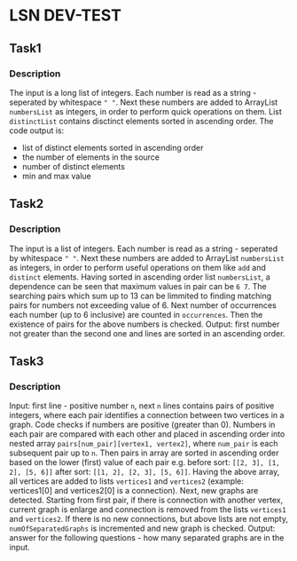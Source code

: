 # LSN DEV-TEST

## Task1
### Description
The input is a long list of integers. Each number is read as a string - seperated by whitespace `" "`. Next these numbers are added to ArrayList `numbersList` as integers, in order to perform quick operations on them. List `distinctList` contains disctinct elements sorted in ascending order. 
The code output is:
* list of distinct elements sorted in ascending order
* the number of elements in the source
* number of distinct elements
* min and max value

## Task2
### Description
The input is a list of integers. Each number is read as a string - seperated by whitespace `" "`. Next these numbers are added to ArrayList `numbersList` as integers, in order to perform useful operations on them like `add` and `distinct` elements. Having sorted in ascending order list `numbersList`, a dependence can be seen that maximum values in pair can be `6 7`. The searching pairs which sum up to 13 can be limmited to finding matching pairs for numbers not exceeding value of 6. Next number of occurrences each number (up to 6 inclusive) are counted in `occurrences`. Then the existence of pairs for the above numbers is checked.
Output: first number not greater than the second one and lines are sorted in an ascending order.

## Task3                                                                                    
### Description
Input: first line - positive number `n`, next `n` lines contains pairs of positive integers, where each pair identifies a connection between two vertices in a graph. Code checks if numbers are positive (greater than 0). Numbers in each pair are compared with each other and placed in ascending order into nested array  `pairs[num_pair][vertex1, vertex2]`, where `num_pair` is each subsequent pair up to `n`.
Then pairs in array are sorted in ascending order based on the lower (first) value of each pair e.g. before sort: `[[2, 3], [1, 2], [5, 6]]` after sort: `[[1, 2], [2, 3], [5, 6]]`. Having the above array, all vertices are added to lists `vertices1` and `vertices2` (example: vertices1[0] and vertices2[0] is a connection). Next, new graphs are detected. Starting from first pair, if there is connection with another vertex, current graph is enlarge and connection is removed from the lists `vertices1` and `vertices2`. If there is no new connections, but above lists are not empty, `numOfSeparatedGraphs` is incremented and new graph is checked.
Output: answer for the following questions - how many separated graphs are in the input.
